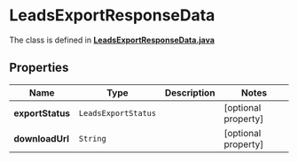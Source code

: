 

# LeadsExportResponseData

The class is defined in **[LeadsExportResponseData.java](../../src/main/java/org/openapitools/model/LeadsExportResponseData.java)**

## Properties

Name | Type | Description | Notes
------------ | ------------- | ------------- | -------------
**exportStatus** | `LeadsExportStatus` |  |  [optional property]
**downloadUrl** | `String` |  |  [optional property]




